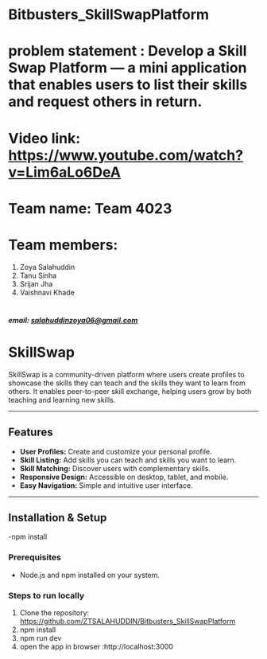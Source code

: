 # Bitbusters_SkillSwapPlatform
# problem statement : Develop a Skill Swap Platform — a mini application that enables users to list their skills and request others in return.
# Video link: https://www.youtube.com/watch?v=Lim6aLo6DeA
# Team name: Team 4023
# Team members:
  1. Zoya Salahuddin
  2. Tanu Sinha
  3. Srijan Jha
  4. Vaishnavi Khade
# <h5>email: salahuddinzoya06@gmail.com</h5>


# SkillSwap

SkillSwap is a community-driven platform where users create profiles to showcase the skills they can teach and the skills they want to learn from others. It enables peer-to-peer skill exchange, helping users grow by both teaching and learning new skills.

---

## Features

- **User Profiles:** Create and customize your personal profile.
- **Skill Listing:** Add skills you can teach and skills you want to learn.
- **Skill Matching:** Discover users with complementary skills.
- **Responsive Design:** Accessible on desktop, tablet, and mobile.
- **Easy Navigation:** Simple and intuitive user interface.

---

## Installation & Setup

-npm install

### Prerequisites

- Node.js and npm installed on your system.

### Steps to run locally

1. Clone the repository:
   https://github.com/ZTSALAHUDDIN/Bitbusters_SkillSwapPlatform
2. npm install
3. npm run dev
4. open the app in browser :http://localhost:3000

